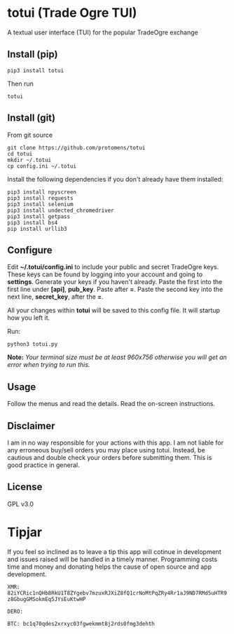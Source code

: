 # totui (Trade Ogre TUI)
A textual user interface (TUI) for the popular TradeOgre exchange

## Install (pip)
```shell
pip3 install totui
```

Then run

```shell
totui
```


## Install (git)
From git source

```
git clone https://github.com/protomens/totui
cd totui
mkdir ~/.totui
cp config.ini ~/.totui
```


Install the following dependencies if you don't already have them installed:

```
pip3 install npyscreen
pip3 install requests
pip3 install selenium
pip3 install undected_chromedriver
pip3 install getpass
pip3 install bs4
pip install urllib3
```

## Configure

Edit **~/.totui/config.ini** to include your public and secret TradeOgre keys. These keys can be found by logging into your account and going to **settings**. Generate your keys if you haven't already. Paste the first into the first line under **[api]**,  **pub_key**. Paste after **=**. Paste the second key into the next line, **secret_key**, after the **=**.

All your changes within **totui** will be saved to this config file. It will startup how you left it.

Run:

`python3 totui.py`

**Note:** *Your terminal size must be at least 960x756 otherwise you will get an error when trying to run this.* 

## Usage

Follow the menus and read the details. Read the on-screen instructions.

## Disclaimer

I am in no way responsible for your actions with this app. I am not liable for any erroneous buy/sell orders you may place using totui. Instead, be cautious and double check your orders before submitting them. This is good practice in general.

## License

GPL v3.0 

# Tipjar

If you feel so inclined as to leave a tip this app will cotinue in development and issues raised will be handled in a timely manner. Programming costs time and money and donating helps the cause of open source and app development. 

`XMR: 82iYCRic1nQHb8RkU1T8ZYgebv7mzuxRJXiZ8fQ1crNoMtPqZRy4Rr1aJ9ND7RMd5uHTR9z8GbugGMSokmEq5JYsEuKtwHP`

`DERO: `

`BTC: bc1q70qdes2xrxyc03fgwekmmt8j2rds0fmg3dehth`



